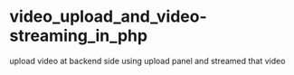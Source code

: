 # video_upload_and_video-streaming_in_php
upload video at backend side using upload panel and streamed that video
